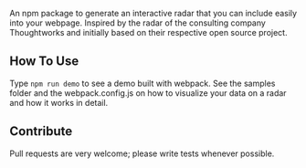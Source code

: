 An npm package to generate an interactive radar that you can include easily into your webpage.
Inspired by the radar of the consulting company Thoughtworks and initially based on their respective open source project.

## How To Use

Type `npm run demo` to see a demo built with webpack.
See the samples folder and the webpack.config.js on how to visualize your data on a radar and how it works in detail.

## Contribute

Pull requests are very welcome; please write tests whenever possible.